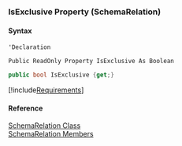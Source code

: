 ﻿### IsExclusive Property (SchemaRelation)

#### Syntax

```vbnet
'Declaration

Public ReadOnly Property IsExclusive As Boolean
```

```csharp
public bool IsExclusive {get;}
```

[!include[Requirements](../partials/requirements.md)]

#### Reference

[SchemaRelation Class](fcSDK~FChoice.Foundation.Clarify.Schema.SchemaRelation.md)  
[SchemaRelation Members](fcSDK~FChoice.Foundation.Clarify.Schema.SchemaRelation_members.md)